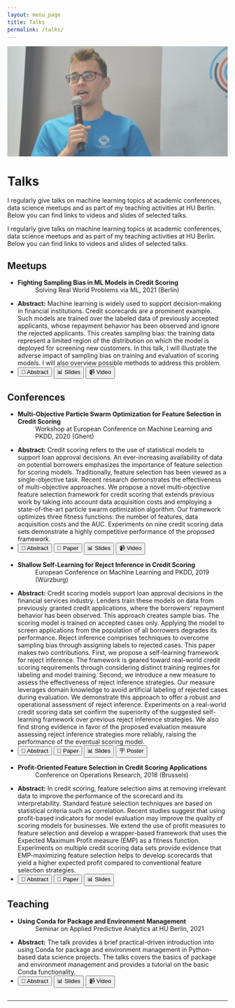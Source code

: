 ```yaml
---
layout: menu_page
title: Talks
permalink: /talks/
---
```


<script src="{{ base.url | prepend: site.url }}/assets/js/paper_description.js"></script>

<div class="container">
  <div style="width:100%;height:0; padding-top:50%;position:relative;">
    <img src="../images/menu/photo_talks.jpg" style="width:100%; opacity:0.8; position:absolute; top:0; left:0">
  </div>  
  <div class="content">
    <h1>Talks</h1>
    <p><span class="cover-desc" style="color:var(--page-desc-color)">I regularly give talks on machine learning topics at academic conferences, data science meetups and as part of my teaching activities at HU Berlin. Below you can find links to videos and slides of selected talks.</span></p>
  </div>
</div>

<p><span class="page-desc">I regularly give talks on machine learning topics at academic conferences, data science meetups and as part of my teaching activities at HU Berlin. Below you can find links to videos and slides of selected talks.</span></p>


## Meetups

<ul>
    <li>
    <b>Fighting Sampling Bias in ML Models in Credit Scoring</b>
    <dd><bb>Solving Real World Problems via ML, 2021 (Berlin)</bb></dd>
    </li>
</ul>
<ul class="no-bullets">
  <span id="dots4"></span>
  <li><span id="abs4"><p></p><b>Abstract:</b> Machine learning is widely used to support decision-making in financial institutions. Credit scorecards are a prominent example. Such models are trained over the labeled data of previously accepted applicants, whose repayment behavior has been observed and ignore the rejected applicants. This creates sampling bias: the training data represent a limited region of the distribution on which the model is deployed for screening new customers. In this talk, I will illustrate the adverse impact of sampling bias on training and evaluation of scoring models. I will also overview possible methods to address this problem.</span></li>
  <li>
    <button class="btn" onclick="paper_abstract_4()" id="b4">&#128220; Abstract</button>
    <button class="btn" onclick="window.open('https://kozodoi.me/talks/BMAM_2021.pdf')" type="button">&#128202; Slides</button>
    <button class="btn" onclick="window.open('https://youtu.be/S174yaYEifo')" type="button">&#128249; Video</button>
  </li>
</ul>
<p></p>


## Conferences

<ul>
    <li>
    <b>Multi-Objective Particle Swarm Optimization for Feature Selection in Credit Scoring</b>
    <dd><bb>Workshop at European Conference on Machine Learning and PKDD, 2020 (Ghent)</bb></dd>
    </li>
</ul>
<ul class="no-bullets">
  <span id="dots1"></span>
  <li><span id="abs1"><p></p><b>Abstract:</b> Credit scoring refers to the use of statistical models to support loan approval decisions. An ever-increasing availability of data on potential borrowers emphasizes the importance of feature selection for scoring models. Traditionally, feature selection has been viewed as a single-objective task. Recent research demonstrates the effectiveness of multi-objective approaches. We propose a novel multi-objective feature selection framework for credit scoring that extends previous work by taking into account data acquisition costs and employing a state-of-the-art particle swarm optimization algorithm. Our framework optimizes three fitness functions: the number of features, data acquisition costs and the AUC. Experiments on nine credit scoring data sets demonstrate a highly competitive performance of the proposed framework.</span></li>
  <li>
    <button class="btn" onclick="paper_abstract_1()" id="b1">&#128220; Abstract</button>
    <button class="btn" onclick="window.open('https://arxiv.org/pdf/2103.01907.pdf')" type="button">&#128214; Paper</button>
    <button class="btn" onclick="window.open('https://kozodoi.me/talks/ECML_2020.pdf')" type="button">&#128202; Slides</button>
    <button class="btn" onclick="window.open('https://youtu.be/zxRsGcFNWf0')" type="button">&#128249; Video</button>
  </li>
</ul>
<p></p>

<ul>
    <li>
    <b>Shallow Self-Learning for Reject Inference in Credit Scoring</b>
    <dd><bb>European Conference on Machine Learning and PKDD, 2019 (Würzburg)</bb></dd>
    </li>
</ul>
<ul class="no-bullets">
  <span id="dots2"></span>
  <li><span id="abs2"><p></p><b>Abstract:</b> Credit scoring models support loan approval decisions in the financial services industry. Lenders train these models on data from previously granted credit applications, where the borrowers’ repayment behavior has been observed. This approach creates sample bias. The scoring model is trained on accepted cases only. Applying the model to screen applications from the population of all borrowers degrades its performance. Reject inference comprises techniques to overcome sampling bias through assigning labels to rejected cases. This paper makes two contributions. First, we propose a self-learning framework for reject inference. The framework is geared toward real-world credit scoring requirements through considering distinct training regimes for labeling and model training. Second, we introduce a new measure to assess the effectiveness of reject inference strategies. Our measure leverages domain knowledge to avoid artificial labeling of rejected cases during evaluation. We demonstrate this approach to offer a robust and operational assessment of reject inference. Experiments on a real-world credit scoring data set confirm the superiority of the suggested self-learning framework over previous reject inference strategies. We also find strong evidence in favor of the proposed evaluation measure assessing reject inference strategies more reliably, raising the performance of the eventual scoring model.</span></li>
  <li>
    <button class="btn" onclick="paper_abstract_2()" id="b2">&#128220; Abstract</button>
    <button class="btn" onclick="window.open('https://arxiv.org/pdf/1909.06108.pdf')" type="button">&#128214; Paper</button>
    <button class="btn" onclick="window.open('https://kozodoi.me/talks/ECML_2019.pdf')" type="button">&#128202; Slides</button>
    <button class="btn" onclick="window.open('https://kozodoi.me/talks/ECML_2019_poster.pdf')" type="button">&#129703; Poster</button>
  </li>
</ul>
<p></p>

<ul>
    <li>
    <b>Profit-Oriented Feature Selection in Credit Scoring Applications</b>
    <dd><bb>Conference on Operations Research, 2018 (Brussels)</bb></dd>
    </li>
</ul>
<ul class="no-bullets">
  <span id="dots3"></span>
  <li><span id="abs3"><p></p><b>Abstract:</b> In credit scoring, feature selection aims at removing irrelevant data to improve the performance of the scorecard and its interpretability. Standard feature selection techniques are based on statistical criteria such as correlation. Recent studies suggest that using profit-based indicators for model evaluation may improve the quality of scoring models for businesses. We extend the use of profit measures to feature selection and develop a wrapper-based framework that uses the Expected Maximum Profit measure (EMP) as a fitness function. Experiments on multiple credit scoring data sets provide evidence that EMP-maximizing feature selection helps to develop scorecards that yield a higher expected profit compared to conventional feature selection strategies.</span></li>
  <li>
    <button class="btn" onclick="paper_abstract_3()" id="b3">&#128220; Abstract</button>
    <button class="btn" onclick="window.open('https://www.researchgate.net/publication/335485098_Profit-Oriented_Feature_Selection_in_Credit_Scoring_Applications')" type="button">&#128214; Paper</button>
    <button class="btn" onclick="window.open('https://kozodoi.me/talks/OR_2018.pdf')" type="button">&#128202; Slides</button>
  </li>
</ul>
<p></p>


## Teaching

<ul>
    <li>
    <b>Using Conda for Package and Environment Management</b>
    <dd><bb>Seminar on Applied Predictive Analytics at HU Berlin, 2021</bb></dd>
    </li>
</ul>
<ul class="no-bullets">
  <span id="dots5"></span>
  <li><span id="abs5"><p></p><b>Abstract:</b> The talk provides a brief practical-driven introduction into using Conda for package and environment management in Python-based data science projects. The talks covers the basics of package and environment management and provides a tutorial on the basic Conda functionality.</span></li>
  <li>
    <button class="btn" onclick="paper_abstract_5()" id="b5">&#128220; Abstract</button>
    <button class="btn" onclick="window.open('https://kozodoi.me/talks/APA_2021.pdf')" type="button">&#128202; Slides</button>
    <button class="btn" onclick="window.open('https://youtu.be/jraqbUMc4EU')" type="button">&#128249; Video</button>
  </li>
</ul>
<p></p>



<hr style="height:1px; visibility:hidden;" />
<hr style="height:1px;border-width:0;color:rgb(50,50,50);background-color:rgb(50,50,50)">

